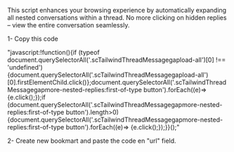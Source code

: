 This script enhances your browsing experience by automatically expanding all nested conversations within a thread. No more clicking on hidden replies – view the entire conversation seamlessly.

1- Copy this code 
  
  "javascript:!function(){if (typeof document.querySelectorAll('.scTailwindThreadMessagegapload-all')[0] !== 'undefined'){document.querySelectorAll('.scTailwindThreadMessagegapload-all')[0].firstElementChild.click()};document.querySelectorAll('.scTailwindThreadMessagegapmore-nested-replies:first-of-type button').forEach((e)=> {e.click();});if (document.querySelectorAll('.scTailwindThreadMessagegapmore-nested-replies:first-of-type button').length>0){document.querySelectorAll('.scTailwindThreadMessagegapmore-nested-replies:first-of-type button').forEach((e)=> {e.click();});}}();"

2- Create new bookmart and paste the code en "url" field.
